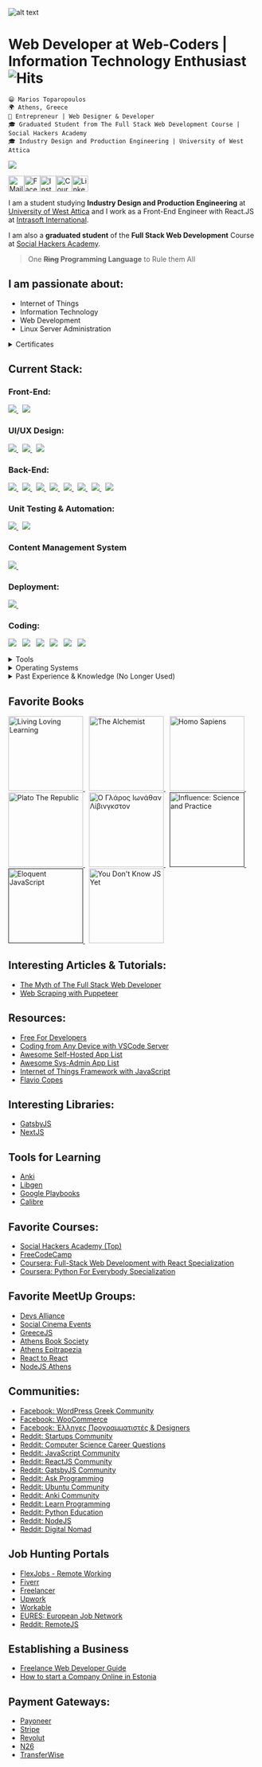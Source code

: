 ![alt text](https://raw.githubusercontent.com/mariosffx/mariosffx/master/header.png 'Header Image')

# Web Developer at Web-Coders | Information Technology Enthusiast ![Hits](https://hitcounter.pythonanywhere.com/count/tag.svg?url=https%3A%2F%2Fgithub.com%2Fmariosffx)

`😁 Marios Toparopoulos` <br />
`🌍 Athens, Greece` <br />
`💼 Entrepreneur | Web Designer & Developer` <br/>
`🎓 Graduated Student from The Full Stack Web Development Course | Social Hackers Academy` <br />
`🎓 Industry Design and Production Engineering | University of West Attica`<br />

<a href="https://github.com/mariosffx/mariosffx/blob/master/CV%20-%20Web%20Developer%20-%20Marios%20Toparopoulos.pdf"><img src="https://img.shields.io/badge/%F0%9F%94%BDDownload_My_CV-002366?style=for-the-badge"/></a>

<a href="mailto:marios@web-coders.net"><img src="https://github.com/mariosffx/mariosffx/raw/master/media/icons/mail.svg" height="32" alt="Mail"/></a><a href="https://www.facebook.com/mariosffx"><img src="https://github.com/mariosffx/mariosffx/raw/master/media/icons/fb.png" height="32" alt="Facebook"/></a><a href="https://www.instagram.com/mariosffx"><img src="https://github.com/mariosffx/mariosffx/raw/master/media/icons/ig.png" height="32" alt="Instagram"/></a><a href="https://www.coursera.org/user/7069f5c593dff14d164263d5bbe7949c"><img src="https://github.com/mariosffx/mariosffx/raw/master/media/icons/coursera.png" height="32" alt="Coursera"/><a href="https://www.linkedin.com/in/mariosffx"><img src="https://github.com/mariosffx/mariosffx/raw/master/media/icons/in.png" height="32" alt="LinkedIn"/></a>

I am a student studying **Industry Design and Production Engineering** at [University of West Attica](https://www.uniwa.gr) and I work as a Front-End Engineer with React.JS at <a href="https://www.intrasoft-intl.com" target="_blank">Intrasoft International</a>.

I am also a **graduated student** of the **Full Stack Web Development** Course at [Social Hackers Academy](https://www.socialhackersacademy.org).

<blockquote>
	One <s><b>Ring</s> Programming Language</b> to Rule them All
</blockquote>

## I am passionate about:

- Internet of Things
- Information Technology
- Web Development
- Linux Server Administration

<details>
	<summary>
		Certificates
	</summary>

<img src="https://github.com/mariosffx/mariosffx/raw/master/media/certs/CERTIFICATE_LANDING_PAGE_2QNEB2ZSWM79.jpeg" height="400" />
<img src="https://github.com/mariosffx/mariosffx/raw/master/media/certs/CERTIFICATE_LANDING_PAGE_4TEQWQJXR5GY.jpeg" height="400" />
<img src="https://github.com/mariosffx/mariosffx/raw/master/media/certs/CERTIFICATE_LANDING_PAGE_8F8VRN9GRQ7W.jpeg" height="400" /> 
<img src="https://github.com/mariosffx/mariosffx/raw/master/media/certs/CERTIFICATE_LANDING_PAGE_9DT7ZTWGTCJ4.jpeg" height="400" /> 
<img src="https://github.com/mariosffx/mariosffx/raw/master/media/certs/CERTIFICATE_LANDING_PAGE_9QX6634Q6S27.jpeg" height="400" />  
<img src="https://github.com/mariosffx/mariosffx/raw/master/media/certs/CERTIFICATE_LANDING_PAGE_648APMBH8NH3.jpeg" height="400" />  
<img src="https://github.com/mariosffx/mariosffx/raw/master/media/certs/CERTIFICATE_LANDING_PAGE_D82VV59GZPP2.jpeg" height="400" />  
<img src="https://github.com/mariosffx/mariosffx/raw/master/media/certs/CERTIFICATE_LANDING_PAGE_EW2G3Z77AVFN.jpeg" height="400" />  
<img src="https://github.com/mariosffx/mariosffx/raw/master/media/certs/CERTIFICATE_LANDING_PAGE_LHADZ5F7S8FB.jpeg" height="400" />  
<img src="https://github.com/mariosffx/mariosffx/raw/master/media/certs/CERTIFICATE_LANDING_PAGE_MG5MSAQFRPAJ.jpeg" height="400" />  
<img src="https://github.com/mariosffx/mariosffx/raw/master/media/certs/CERTIFICATE_LANDING_PAGE_SNFQQAU2CTCD.jpeg" height="400" />  
<img src="https://github.com/mariosffx/mariosffx/raw/master/media/certs/CERTIFICATE_LANDING_PAGE_UXET2TMKV36S.jpeg" height="400" />  
<img src="https://github.com/mariosffx/mariosffx/raw/master/media/certs/CERTIFICATE_LANDING_PAGE_W7H862NP3ZAP.jpeg" height="400" />  
<img src="https://github.com/mariosffx/mariosffx/raw/master/media/certs/CERTIFICATE_LANDING_PAGE_X7VEEFM6A7WH.jpeg" height="400" />  
<img src="https://github.com/mariosffx/mariosffx/raw/master/media/certs/CERTIFICATE_LANDING_PAGE_XVXDJB42HFBH.jpeg" height="400" />  
<img src="https://github.com/mariosffx/mariosffx/raw/master/media/certs/CERTIFICATE_LANDING_PAGE_YPHEDDT2XSWQ.jpeg" height="400" />  
<img src="https://github.com/mariosffx/mariosffx/raw/master/media/certs/eopep.jpg" height="400" />  
<img src="https://github.com/mariosffx/mariosffx/raw/master/media/certs/UC-R2RPWL2A.jpg" height="400" />  
<img src="https://github.com/mariosffx/mariosffx/raw/master/media/certs/vsues.jpg" height="400" /> 

</details>

## Current Stack:

### Front-End:

<a href="https://www.reactjs.org" target="_blank">
	<img src="https://img.shields.io/badge/ReactJS-★★★★★-41DFFF" />
</a> &nbsp;
<a href="https://nextjs.org/" target="_blank">
	<img src="https://img.shields.io/badge/Next.JS-★★★★★-000000" /> 
</a>

### UI/UX Design:


<a href="https://material-ui.org/" target="_blank">
	<img src="https://img.shields.io/static/v1?label=Material-UI&message=★★★★★&color=#00FF00" /> 
</a> &nbsp;

<a href="https://styled-components.com/" target="_blank">
	<img src="https://img.shields.io/static/v1?label=Styled-Components&message=★★★★★&color=#FF0000" /> 
</a> &nbsp;

<a href="https://storybook.js.org/" target="_blank">
	<img src="https://img.shields.io/badge/Storybook-%E2%98%85%E2%98%85%E2%98%85%E2%98%85%E2%98%85-FF00AA" /> 
</a>

### Back-End:

<a href="https://www.nodejs.org" target="_blank">
	<img src="https://img.shields.io/badge/NodeJS-%E2%98%85%E2%98%85%E2%98%85%E2%98%85%E2%98%85-00FF00" />
</a> &nbsp;
<a href="https://www.expressjs.com" target="_blank">
	<img src="https://img.shields.io/badge/ExpressJS-%E2%98%85%E2%98%85%E2%98%85%E2%98%85%E2%98%85-88FF88" />
</a> &nbsp;

<a href="https://www.gatsbyjs.com/docs/glossary/headless-wordpress/#:~:text=Headless%20WordPress%20is%20the%20practice,the%20frontend%20that%20displays%20it." target="_blank">
	<img src="https://img.shields.io/static/v1?label=Headless%20Wordpress&message=★★★★★&color=#202020" /> 
</a> &nbsp;
<a href="https://www.mysql.com" target="_blank">
	<img src="https://img.shields.io/badge/MySQL-%E2%98%85%E2%98%85%E2%98%85%E2%98%85%E2%98%85-F29111" />
</a> &nbsp;
<a href="https://www.mongodb.com" target="_blank">
	<img src="https://img.shields.io/badge/MongoDB-%E2%98%85%E2%98%85%E2%98%85%E2%98%85%E2%98%85-0000FF" />
</a> &nbsp;
<a href="https://www.sequelize.org" target="_blank">
	<img src="https://img.shields.io/badge/Sequelize%20ORM-%E2%98%85%E2%98%85%E2%98%85%E2%98%85%E2%98%85-FF0000" />
</a> &nbsp;
<a href="https://mongoosejs.com" target="_blank">
	<img src="https://img.shields.io/badge/Mongoose%20ODM-%E2%98%85%E2%98%85%E2%98%85%E2%98%85%E2%98%85-00FF00" />
</a> &nbsp;
<a href="http://www.passportjs.org/" target="_blank">
	<img src="https://img.shields.io/badge/PassportJS-%E2%98%85%E2%98%85%E2%98%85%E2%98%85%E2%98%85-1A1A1A" />
</a>

### Unit Testing & Automation:

<a href="https://www.jestjs.org" target="_blank">
	<img src="https://img.shields.io/static/v1?label=JestJS&message=★★★★★&color=#0000FF" />
</a> &nbsp;
<a href="https://pptr.dev/" target="_blank">
	<img src="https://img.shields.io/badge/PuppeteerJS-%E2%98%85%E2%98%85%E2%98%85%E2%98%85%E2%98%85-FF00AA" /> 
</a>

### Content Management System

<a href="https://www.wordpress.org" target="_blank">
	<img src="https://img.shields.io/badge/Wordpress-%E2%98%85%E2%98%85%E2%98%85%E2%98%85%E2%98%85-000000" />
</a> &nbsp;

### Deployment:

<a href="https://www.docker.com" target="_blank">
	<img src="https://img.shields.io/badge/Docker-%E2%98%85%E2%98%85%E2%98%85%E2%98%85%E2%98%85-FFFF00" />
</a> &nbsp;

### Coding:

<img src="https://img.shields.io/badge/HTML5-ff7851" /> &nbsp; <img src="https://img.shields.io/badge/Markdown-ffffff" /> &nbsp; <img src="https://img.shields.io/badge/CSS3-44b2fb" /> &nbsp; <img src="https://img.shields.io/badge/TypeScript-important" /> &nbsp; <img src="https://img.shields.io/badge/SQL-FF0000" /> &nbsp; <img src="https://img.shields.io/badge/NoSQL-00FF00" />

<details>
	<summary>Tools</summary>
	<ul>
		<li>Adobe Illustrator</li>
		<li>Adobe Photoshop</li>
		<li>Adobe XD</li>
		<li>Adruino</li>
		<li>AutoCAD</li>
		<li>Filezilla</li>
		<li>Linux Subsystem for Windows</li>
		<li>Notepad++</li>
		<li>Visual Studio Code</li>
		<li>WebStorm</li>
		<li>WinSCP</li>
	</ul>
</details>

<details>
	<summary>Operating Systems</summary>
	<ul>
		<li>Ubuntu Server 20.04</li>
		<li>Windows 10</li>
	</ul>
</details>

<details>
	<summary>Past Experience & Knowledge (No Longer Used)</summary>
	<ul>
		<li>Pyton, Python Flask, BeautifulSoup 4</li>
		<li>C & C++</li>
		<li>Bootstrap 3/4</li>
		<li>jQuery</li>
		<li>OpenCart</li>
		<li>Joomla</li>
		<li>Magento</li>
	</ul>
</details>

## Favorite Books

<a href="https://www.goodreads.com/book/show/225546.Living_Loving_Learning" target="_blank">
	<img src="https://github.com/mariosffx/mariosffx/raw/master/media/books/live_love_learn.jpg" height="150" alt="Living Loving Learning"/> 
</a> &nbsp;
<a href="https://www.goodreads.com/book/show/18144590-the-alchemist" target="_blank">
	<img src="https://github.com/mariosffx/mariosffx/raw/master/media/books/the_alchemist.jpg" height="150" alt="The Alchemist"/>
</a> &nbsp;
<a href="https://www.goodreads.com/book/show/23692271-sapiens" target="_blank">
	<img src="https://github.com/mariosffx/mariosffx/raw/master/media/books/homo-sapiens.jpg" height="150" alt="Homo Sapiens"/> 
</a> &nbsp; 
<a href="https://www.goodreads.com/book/show/30289.The_Republic" target="_blank">
	<img src="https://github.com/mariosffx/mariosffx/raw/master/media/books/plato.jpg" height="150" alt="Plato The Republic"/>
</a> &nbsp; 
<a href="https://www.goodreads.com/book/show/71728.Jonathan_Livingston_Seagull" target="_blank">
	<img src="https://github.com/mariosffx/mariosffx/raw/master/media/books/glaros.jpg" height="150" alt="Ο Γλάρος Ιωνάθαν Λίβινγκστον"/>
</a> &nbsp; 
<a href="" target="_blank">
	<img src="https://github.com/mariosffx/mariosffx/raw/master/media/books/influence.jpg" height="150" alt="Influence: Science and Practice"/> 
</a> &nbsp; 
<a href="" target="_blank">
	<img src="https://github.com/mariosffx/mariosffx/raw/master/media/books/eloquent.jpg" height="150" alt="Eloquent JavaScript"/>
</a> &nbsp;
<a href="https://github.com/getify/You-Dont-Know-JS" target="_blank">
	<img src="https://github.com/mariosffx/mariosffx/raw/master/media/books/you_dont_know_js.png" height="150" alt="You Don't Know JS Yet"/>
</a>

## Interesting Articles & Tutorials:

- [The Myth of The Full Stack Web Developer](https://worthwhile.com/insights/2019/09/05/myth-full-stack-developer/#:~:text=Glassdoor%20job%20postings.-,In%20theory%2C%20a%20full%2Dstack%20developer%20sounds%20like%20a%20great,servers%2C%20DevOps%2C%20and%20more)
- [Web Scraping with Puppeteer](https://www.digitalocean.com/community/tutorials/how-to-scrape-a-website-using-node-js-and-puppeteer)

## Resources:

- [Free For Developers](https://github.com/ripienaar/free-for-dev)
- [Coding from Any Device with VSCode Server](https://www.youtube.com/watch?v=UFxVvrrufsA&feature=emb_logo)
- [Awesome Self-Hosted App List](https://github.com/awesome-selfhosted/awesome-selfhosted)
- [Awesome Sys-Admin App List](https://github.com/n1trux/awesome-sysadmin)
- [Internet of Things Framework with JavaScript](https://iotjs.net/)
- [Flavio Copes](https://flaviocopes.com/)

## Interesting Libraries:

- [GatsbyJS](https://www.gatsbyjs.com)
- [NextJS](https://nextjs.org/)

## Tools for Learning

- [Anki](https://ankiweb.net/about)
- [Libgen](https://www.libgen.is/)
- [Google Playbooks](https://play.google.com/books)
- [Calibre](https://calibre-ebook.com/)

## Favorite Courses:

- [Social Hackers Academy (Top)](https://www.socialhackersacademy.org)
- [FreeCodeCamp](https://www.freecodecamp.com)
- [Coursera: Full-Stack Web Development with React Specialization](https://www.coursera.org/specializations/full-stack-react)
- [Coursera: Python For Everybody Specialization](https://www.coursera.org/specializations/python?)

## Favorite MeetUp Groups:
- [Devs Alliance](https://www.meetup.com/Devs-Alliance/)
- [Social Cinema Events](https://www.meetup.com/social-cinema/)
- [GreeceJS](https://www.meetup.com/GreeceJS/)
- [Athens Book Society](https://www.meetup.com/Athens-Literature-Meetup/)
- [Athens Epitrapezia](https://www.meetup.com/Friends-of-Board-Games-Epitrapezia/)
- [React to React](https://www.meetup.com/React-To-React-Athens-MeetUp/)
- [NodeJS Athens](https://www.meetup.com/nodejsathens/)

## Communities:

- [Facebook: WordPress Greek Community](https://www.facebook.com/groups/WordPressGreekCommunity/)
- [Facebook: WooCommerce](https://www.facebook.com/groups/advanced.woocommerce/)
- [Facebook: Έλληνες Προγραμματιστές & Designers](https://www.facebook.com/groups/greek.developers/)
- [Reddit: Startups Community](https://www.reddit.com/r/startups/)
- [Reddit: Computer Science Career Questions](https://www.reddit.com/r/cscareerquestions/)
- [Reddit: JavaScript Community](https://www.reddit.com/r/javascript/)
- [Reddit: ReactJS Community](https://www.reddit.com/r/reactjs/)
- [Reddit: GatsbyJS Community](https://www.reddit.com/r/gatsbyjs/)
- [Reddit: Ask Programming](https://www.reddit.com/r/AskProgramming/)
- [Reddit: Ubuntu Community](https://www.reddit.com/r/reactjs/)
- [Reddit: Anki Community](https://www.reddit.com/r/Anki/)
- [Reddit: Learn Programming](https://www.reddit.com/r/learnprogramming/)
- [Reddit: Python Education](https://www.reddit.com/r/learnpython/)
- [Reddit: NodeJS](https://www.reddit.com/r/node/)
- [Reddit: Digital Nomad](https://www.reddit.com/r/digitalnomad/)

## Job Hunting Portals

- [FlexJobs - Remote Working](https://www.flexjobs.com/)
- [Fiverr](https://www.fiverr.com/)
- [Freelancer](https://freelancer.com)
- [Upwork](https://www.upwork.com/)
- [Workable](https://www.workable.com/)
- [EURES: European Job Network](https://ec.europa.eu/eures/public/language-selection)
- [Reddit: RemoteJS](https://www.reddit.com/r/remotejs)

## Establishing a Business

- [Freelance Web Developer Guide](https://www.freecodecamp.org/news/freelance-web-developer-guide/)
- [How to start a Company Online in Estonia](https://e-resident.gov.ee/start-a-company/)

## Payment Gateways:

- [Payoneer](https://www.payoneer.com/)
- [Stripe](https://stripe.com/en-gr)
- [Revolut](https://www.revolut.com/en-GR)
- [N26](https://n26.com/en-eu)
- [TransferWise](https://transferwise.com/)
